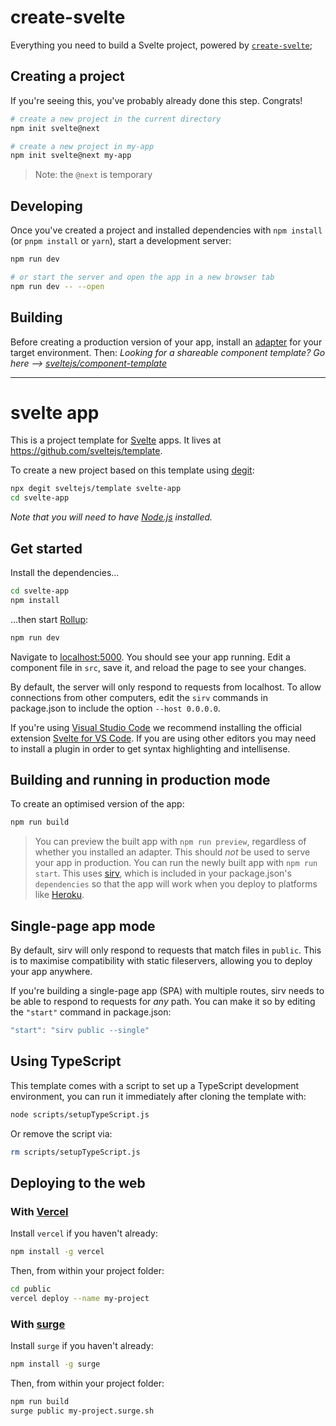 # create-svelte

Everything you need to build a Svelte project, powered by [`create-svelte`](https://github.com/sveltejs/kit/tree/master/packages/create-svelte);

## Creating a project

If you're seeing this, you've probably already done this step. Congrats!

```bash
# create a new project in the current directory
npm init svelte@next

# create a new project in my-app
npm init svelte@next my-app
```

> Note: the `@next` is temporary

## Developing

Once you've created a project and installed dependencies with `npm install` (or `pnpm install` or `yarn`), start a development server:

```bash
npm run dev

# or start the server and open the app in a new browser tab
npm run dev -- --open
```

## Building

Before creating a production version of your app, install an [adapter](https://kit.svelte.dev/docs#adapters) for your target environment. Then:
*Looking for a shareable component template? Go here --> [sveltejs/component-template](https://github.com/sveltejs/component-template)*

---

# svelte app

This is a project template for [Svelte](https://svelte.dev) apps. It lives at https://github.com/sveltejs/template.

To create a new project based on this template using [degit](https://github.com/Rich-Harris/degit):

```bash
npx degit sveltejs/template svelte-app
cd svelte-app
```

*Note that you will need to have [Node.js](https://nodejs.org) installed.*


## Get started

Install the dependencies...

```bash
cd svelte-app
npm install
```

...then start [Rollup](https://rollupjs.org):

```bash
npm run dev
```

Navigate to [localhost:5000](http://localhost:5000). You should see your app running. Edit a component file in `src`, save it, and reload the page to see your changes.

By default, the server will only respond to requests from localhost. To allow connections from other computers, edit the `sirv` commands in package.json to include the option `--host 0.0.0.0`.

If you're using [Visual Studio Code](https://code.visualstudio.com/) we recommend installing the official extension [Svelte for VS Code](https://marketplace.visualstudio.com/items?itemName=svelte.svelte-vscode). If you are using other editors you may need to install a plugin in order to get syntax highlighting and intellisense.

## Building and running in production mode

To create an optimised version of the app:

```bash
npm run build
```

> You can preview the built app with `npm run preview`, regardless of whether you installed an adapter. This should _not_ be used to serve your app in production.
You can run the newly built app with `npm run start`. This uses [sirv](https://github.com/lukeed/sirv), which is included in your package.json's `dependencies` so that the app will work when you deploy to platforms like [Heroku](https://heroku.com).


## Single-page app mode

By default, sirv will only respond to requests that match files in `public`. This is to maximise compatibility with static fileservers, allowing you to deploy your app anywhere.

If you're building a single-page app (SPA) with multiple routes, sirv needs to be able to respond to requests for *any* path. You can make it so by editing the `"start"` command in package.json:

```js
"start": "sirv public --single"
```

## Using TypeScript

This template comes with a script to set up a TypeScript development environment, you can run it immediately after cloning the template with:

```bash
node scripts/setupTypeScript.js
```

Or remove the script via:

```bash
rm scripts/setupTypeScript.js
```

## Deploying to the web

### With [Vercel](https://vercel.com)

Install `vercel` if you haven't already:

```bash
npm install -g vercel
```

Then, from within your project folder:

```bash
cd public
vercel deploy --name my-project
```

### With [surge](https://surge.sh/)

Install `surge` if you haven't already:

```bash
npm install -g surge
```

Then, from within your project folder:

```bash
npm run build
surge public my-project.surge.sh
```
